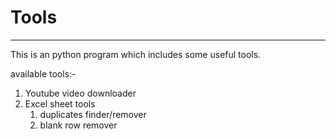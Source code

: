 # Tools
--------------------------------------------------------

This is an python program which includes some useful tools.

available tools:-

1. Youtube video downloader
2. Excel sheet tools
    1. duplicates finder/remover
    2. blank row remover

